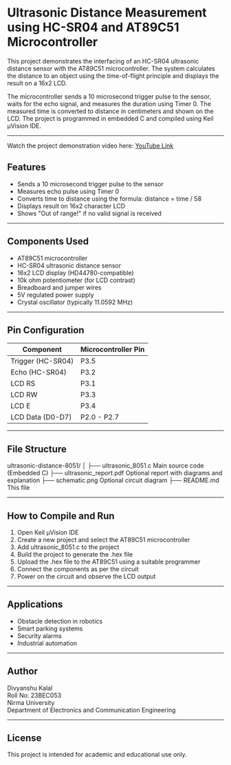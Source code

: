 # Ultrasonic Distance Measurement using HC-SR04 and AT89C51 Microcontroller

This project demonstrates the interfacing of an HC-SR04 ultrasonic distance sensor with the AT89C51 microcontroller. The system calculates the distance to an object using the time-of-flight principle and displays the result on a 16x2 LCD.

The microcontroller sends a 10 microsecond trigger pulse to the sensor, waits for the echo signal, and measures the duration using Timer 0. The measured time is converted to distance in centimeters and shown on the LCD. The project is programmed in embedded C and compiled using Keil µVision IDE.

---
Watch the project demonstration video here: [YouTube Link](https://youtu.be/ZQ7bDaOCcoU)

## Features

- Sends a 10 microsecond trigger pulse to the sensor
- Measures echo pulse using Timer 0
- Converts time to distance using the formula: distance = time / 58
- Displays result on 16x2 character LCD
- Shows "Out of range!" if no valid signal is received

---

## Components Used

- AT89C51 microcontroller
- HC-SR04 ultrasonic distance sensor
- 16x2 LCD display (HD44780-compatible)
- 10k ohm potentiometer (for LCD contrast)
- Breadboard and jumper wires
- 5V regulated power supply
- Crystal oscillator (typically 11.0592 MHz)

---

## Pin Configuration

| Component           | Microcontroller Pin |
|--------------------|---------------------|
| Trigger (HC-SR04)  | P3.5                |
| Echo (HC-SR04)     | P3.2                |
| LCD RS             | P3.1                |
| LCD RW             | P3.3                |
| LCD E              | P3.4                |
| LCD Data (D0-D7)   | P2.0 - P2.7         |

---

## File Structure

ultrasonic-distance-8051/
│
├── ultrasonic_8051.c              Main source code (Embedded C)
├── ultrasonic_report.pdf          Optional report with diagrams and explanation
├── schematic.png                  Optional circuit diagram
├── README.md                      This file

---

## How to Compile and Run

1. Open Keil µVision IDE
2. Create a new project and select the AT89C51 microcontroller
3. Add ultrasonic_8051.c to the project
4. Build the project to generate the .hex file
5. Upload the .hex file to the AT89C51 using a suitable programmer
6. Connect the components as per the circuit
7. Power on the circuit and observe the LCD output

---

## Applications

- Obstacle detection in robotics
- Smart parking systems
- Security alarms
- Industrial automation

---

## Author

Divyanshu Kalal  
Roll No: 23BEC053  
Nirma University  
Department of Electronics and Communication Engineering

---

## License

This project is intended for academic and educational use only.
